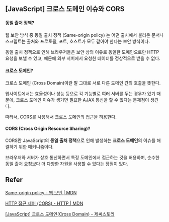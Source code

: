 ## [JavaScript] 크로스 도메인 이슈와 CORS



#### 동일 출처 정책?

웹 보안 방식 중 동일 출처 정책 (Same-origin policy) 는 어떤 출처에서 불러온 문서나 스크립트는 출처와 프로토콜, 포트, 호스트가 모두 같아야 한다는 보안 방식이다. 

동일 출처 정책으로 인해 브라우저들은 보안 상의 이유로 동일한 도메인으로만 HTTP 요청을 보낼 수 있고, 때문에 외부 서버에서 요청한 데이터를 정상적으로 받을 수 없다.



#### 크로스 도메인?

크로스 도메인 (Cross Domain)이란 말 그대로 서로 다른 도메인 간의 호출을 뜻한다.

웹사이트에서는 효율성이나 성능 등으로 각 기능별로 여러 서버를 두는 경우가 있기 때문에, 크로스 도메인 이슈가 생기면 필요한 AJAX 통신을 할 수 없다는 문제점이 생긴다.

따라서, CORS를 사용해서 크로스 도메인의 접근을 허용한다.



#### CORS (Cross Origin Resource Sharing)?

CORS란 JavaScript의 **동일 출처 정책**으로 인해 발생하는 **크로스 도메인**의 이슈를 해결하기 위한 매커니즘이다.

브라우저와 서버가 상호 통신하면서 특정 도메인에서 접근하는 것을 허용하며, 순수한 동일 출처 요청보다 더 다양한 자원을 사용할 수 있다는 장점이 있다. 





## Refer

[Same-origin policy - 웹 보안 | MDN](<https://developer.mozilla.org/ko/docs/Web/Security/Same-origin_policy>)

[HTTP 접근 제어 (CORS) - HTTP | MDN](<https://developer.mozilla.org/ko/docs/Web/HTTP/Access_control_CORS>)

[[JavaScript] 크로스 도메인(Cross Domain) - 제씨스토리](<https://jess2.tistory.com/109>)

